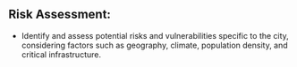 ## Risk Assessment:
 - Identify and assess potential risks and vulnerabilities specific to the city, considering factors such as geography, climate, population density, and critical infrastructure.
